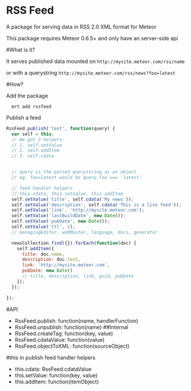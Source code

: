 RSS Feed
========

A package for serving data in RSS 2.0 XML format for Meteor

This package requires Meteor 0.6.5+ and only have an server-side api

#What is it?

It serves published data mounted on `http://mysite.meteor.com/rss/name`

or with a querystring `http://mysite.meteor.com/rss/news?foo=latest`

#How?

Add the package
```
  mrt add rssfeed
```

Publish a feed
```js
RssFeed.publish('test', function(query) {
  var self = this;
  // We got 3 helpers:
  // 1. self.setValue
  // 2. self.addItem
  // 3. self.cdata


  // query is the parsed querystring as an object
  // eg. foo=latest would be query.foo === 'latest'

  // feed handler helpers
  // this.cdata, this.setValue, this.addItem
  self.setValue('title', self.cdata('My news'));
  self.setValue('description', self.cdata('This is a live feed'));
  self.setValue('link', 'http://mysite.meteor.com');
  self.setValue('lastBuildDate', new Date());
  self.setValue('pubDate', new Date());
  self.setValue('ttl', 1);
  // managingEditor, webMaster, language, docs, generator

  newsCollection.find({}).forEach(function(doc) {
    self.addItem({
      title: doc.name,
      description: doc.text,
      link: 'http://mysite.meteor.com',
      pubDate: new Date()
      // title, description, link, guid, pubDate
    });
  });

});
```

#API
* RssFeed.publish: function(name, handlerFunction)
* RssFeed.unpublish: function(name)
##Internal
* RssFeed.createTag: function(key, value)
* RssFeed.cdataValue: function(value)
* RssFeed.objectToXML: function(sourceObject)

#this in publish feed handler helpers
* this.cdata: RssFeed.cdataValue
* this.setValue: function(key, value)
* this.addItem: function(itemObject)
